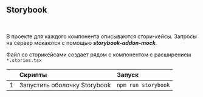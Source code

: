 ## Storybook

<br/>

В проекте для каждого компонента описываются стори-кейсы.
Запросы на сервер мокаются с помощью **_storybook-addon-mock_**.

Файл со сторикейсами создает рядом с компонентом с расширением `*.stories.tsx`

|| Скрипты  | Запуск |
|:---:|:---|:---|
|1|Запустить оболочку Storybook| `npm run storybook` |